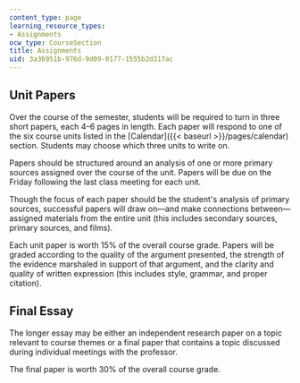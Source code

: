 ```yaml
---
content_type: page
learning_resource_types:
- Assignments
ocw_type: CourseSection
title: Assignments
uid: 3a36951b-976d-9d09-0177-1555b2d317ac
---
```


Unit Papers
-----------

Over the course of the semester, students will be required to turn in three short papers, each 4–6 pages in length. Each paper will respond to one of the six course units listed in the [Calendar]({{< baseurl >}}/pages/calendar) section. Students may choose which three units to write on.

Papers should be structured around an analysis of one or more primary sources assigned over the course of the unit. Papers will be due on the Friday following the last class meeting for each unit.

Though the focus of each paper should be the student's analysis of primary sources, successful papers will draw on—and make connections between—assigned materials from the entire unit (this includes secondary sources, primary sources, and films).

Each unit paper is worth 15% of the overall course grade. Papers will be graded according to the quality of the argument presented, the strength of the evidence marshaled in support of that argument, and the clarity and quality of written expression (this includes style, grammar, and proper citation).

Final Essay
-----------

The longer essay may be either an independent research paper on a topic relevant to course themes or a final paper that contains a topic discussed during individual meetings with the professor.

The final paper is worth 30% of the overall course grade.